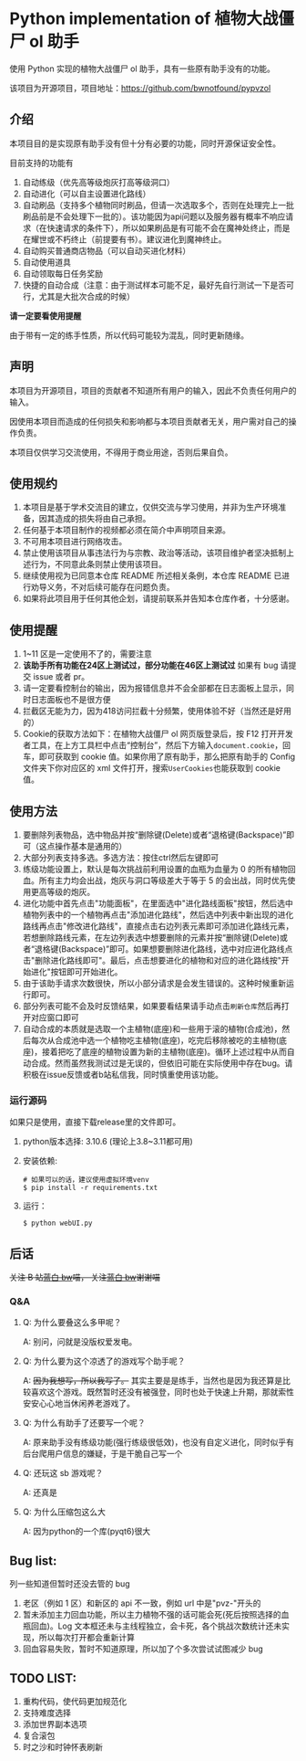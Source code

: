 # Python implementation of 植物大战僵尸 ol 助手

使用 Python 实现的植物大战僵尸 ol 助手，具有一些原有助手没有的功能。

该项目为开源项目，项目地址：https://github.com/bwnotfound/pypvzol

## 介绍

本项目目的是实现原有助手没有但十分有必要的功能，同时开源保证安全性。

目前支持的功能有
1.  自动练级（优先高等级炮灰打高等级洞口）
2.  自动进化（可以自主设置进化路线）
3.  自动刷品（支持多个植物同时刷品，但请一次选取多个，否则在处理完上一批刷品前是不会处理下一批的）。该功能因为api问题以及服务器有概率不响应请求（在快速请求的条件下），所以如果刷品是有可能不会在魔神处终止，而是在耀世或不朽终止（前提要有书）。建议进化到魔神终止。
4.  自动购买普通商店物品（可以自动买进化材料）
5.  自动使用道具
6.  自动领取每日任务奖励
7.  快捷的自动合成（注意：由于测试样本可能不足，最好先自行测试一下是否可行，尤其是大批次合成的时候）

**请一定要看使用提醒**

由于带有一定的练手性质，所以代码可能较为混乱，同时更新随缘。

## 声明

本项目为开源项目，项目的贡献者不知道所有用户的输入，因此不负责任何用户的输入。

因使用本项目而造成的任何损失和影响都与本项目贡献者无关，用户需对自己的操作负责。

本项目仅供学习交流使用，不得用于商业用途，否则后果自负。

## 使用规约

1.  本项目是基于学术交流目的建立，仅供交流与学习使用，并非为生产环境准备，因其造成的损失将由自己承担。
2.  任何基于本项目制作的视频都必须在简介中声明项目来源。
3.  不可用本项目进行网络攻击。
4.  禁止使用该项目从事违法行为与宗教、政治等活动，该项目维护者坚决抵制上述行为，不同意此条则禁止使用该项目。
5.  继续使用视为已同意本仓库 README 所述相关条例，本仓库 README 已进行劝导义务，不对后续可能存在问题负责。
6.  如果将此项目用于任何其他企划，请提前联系并告知本仓库作者，十分感谢。

## 使用提醒

1.  1~11 区是一定使用不了的，需要注意
2.  **该助手所有功能在24区上测试过，部分功能在46区上测试过** 如果有 bug 请提交 issue 或者 pr。
3.  请一定要看控制台的输出，因为报错信息并不会全部都在日志面板上显示，同时日志面板也不是很方便
4.  拦截区无能为力，因为418访问拦截十分频繁，使用体验不好（当然还是好用的）
5.  Cookie的获取方法如下：在植物大战僵尸 ol 网页版登录后，按 F12 打开开发者工具，在上方工具栏中点击“控制台”，然后下方输入`document.cookie`，回车，即可获取到 cookie 值。如果你用了原有助手，那么把原有助手的 Config 文件夹下你对应区的 xml 文件打开，搜索`UserCookies`也能获取到 cookie 值。

## 使用方法

1.  要删除列表物品，选中物品并按“删除键(Delete)或者“退格键(Backspace)”即可（这点操作基本是通用的）
2.  大部分列表支持多选。多选方法：按住ctrl然后左键即可
3.  练级功能设置上，默认是每次挑战前利用设置的血瓶为血量为 0 的所有植物回血。所有主力均会出战，炮灰与洞口等级差大于等于 5 的会出战，同时优先使用更高等级的炮灰。
4.  进化功能中首先点击"功能面板"，在里面选中"进化路线面板"按钮，然后选中植物列表中的一个植物再点击"添加进化路线"，然后选中列表中新出现的进化路线再点击"修改进化路线"，直接点击右边列表元素即可添加进化路线元素，若想删除路线元素，在左边列表选中想要删除的元素并按“删除键(Delete)或者“退格键(Backspace)”即可。如果想要删除进化路线，选中对应进化路线点击"删除进化路线即可"。最后，点击想要进化的植物和对应的进化路线按"开始进化"按钮即可开始进化。
5.  由于该助手请求次数很快，所以小部分请求是会发生错误的。这种时候重新运行即可。
6.  部分列表可能不会及时反馈结果，如果要看结果请手动点击`刷新仓库`然后再打开对应窗口即可
7.  自动合成的本质就是选取一个主植物(底座)和一些用于滚的植物(合成池)，然后每次从合成池中选一个植物吃主植物(底座)，吃完后移除被吃的主植物(底座)，接着把吃了底座的植物设置为新的主植物(底座)。循环上述过程中从而自动合成。然而虽然我测试过是无误的，但依旧可能在实际使用中存在bug。请积极在issue反馈或者b站私信我，同时慎重使用该功能。

### 运行源码

如果只是使用，直接下载release里的文件即可。

1.  python版本选择: 3.10.6  (理论上3.8~3.11都可用)
2.  安装依赖:
    ```shell
    # 如果可以的话，建议使用虚拟环境venv
    $ pip install -r requirements.txt
    ```

1.  运行：  
    ```shell
    $ python webUI.py
    ```


## 后话

~~关注 B 站[蓝白 bw](https://space.bilibili.com/107433411)喵， 关注[蓝白 bw](https://space.bilibili.com/107433411)谢谢喵~~

### Q&A

1.  Q: 为什么要叠这么多甲呢？

    A: 别问，问就是没版权爱发电。

2.  Q: 为什么要为这个凉透了的游戏写个助手呢？

    A: ~~因为我想写，所以我写了。~~ 其实主要是是练手，当然也是因为我还算是比较喜欢这个游戏。既然暂时还没有被强登，同时也处于快速上升期，那就索性安安心心地当休闲养老游戏了。

3.  Q: 为什么有助手了还要写一个呢？

    A: 原来助手没有练级功能(强行练级很低效)，也没有自定义进化，同时似乎有后台爬用户信息的嫌疑，于是干脆自己写一个

4.  Q: 还玩这 sb 游戏呢？

    A: 还真是

5.  Q: 为什么压缩包这么大

    A: 因为python的一个库(pyqt6)很大

## Bug list:

列一些知道但暂时还没去管的 bug

1.  老区（例如 1 区）和新区的 api 不一致，例如 url 中是"pvz-"开头的
2.  暂未添加主力回血功能，所以主力植物不强的话可能会死(死后按照选择的血瓶回血)。Log 文本框还未与主线程独立，会卡死，各个挑战次数统计还未实现，所以每次打开都会重新计算
3.  回血容易失败，暂时不知道原理，所以加了个多次尝试试图减少 bug

## TODO LIST:

1.  重构代码，使代码更加规范化
2.  支持难度选择
3.  添加世界副本选项
4.  复合滚包
5.  时之沙和时钟怀表刷新